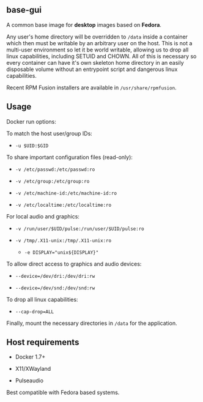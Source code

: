 ## base-gui

A common base image for **desktop** images based on **Fedora**.

Any user's home directory will be overridden to `/data` inside a container
which then must be writable by an arbitrary user on the host.
This is not a multi-user environment so let it be world writable,
allowing us to drop all linux capabilities, including SETUID and CHOWN.
All of this is necessary so every container can have it's own skeleton
home directory in an easily disposable volume without an entrypoint script
and dangerous linux capabilities.

Recent RPM Fusion installers are available in `/usr/share/rpmfusion`.

## Usage

Docker run options:

To match the host user/group IDs:

 * `-u $UID:$GID`

To share important configuration files (read-only):

 * `-v /etc/passwd:/etc/passwd:ro`

 * `-v /etc/group:/etc/group:ro`

 * `-v /etc/machine-id:/etc/machine-id:ro`

 * `-v /etc/localtime:/etc/localtime:ro`

For local audio and graphics:

 * `-v /run/user/$UID/pulse:/run/user/$UID/pulse:ro`

 * `-v /tmp/.X11-unix:/tmp/.X11-unix:ro`

	 * `-e DISPLAY="unix${DISPLAY}"`

To allow direct access to graphics and audio devices:

 * `--device=/dev/dri:/dev/dri:rw`

 * `--device=/dev/snd:/dev/snd:rw`

To drop all linux capabilities:

 * `--cap-drop=ALL`

Finally, mount the necessary directories in `/data` for the application.

## Host requirements

 * Docker 1.7+

 * X11/XWayland

 * Pulseaudio

Best compatible with Fedora based systems.
